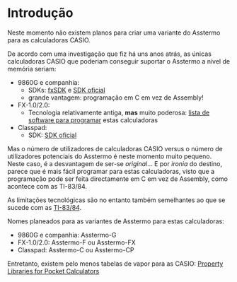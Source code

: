 # Introdução
Neste momento não existem planos para criar uma variante do Asstermo para as calculadoras CASIO.

De acordo com uma investigação que fiz há uns anos atrás, as únicas calculadoras CASIO que poderiam conseguir suportar o Asstermo a nível de memória seriam:
  * 9860G e companhia:
    * SDKs: [fxSDK](http://sourceforge.net/apps/trac/fxsdk) e [SDK oficial](http://edu.casio.com/products/sdk/9860sdk.html)
    * grande vantagem: programação em C em vez de Assembly!
  * FX-1.0/2.0:
    * Tecnologia relativamente antiga, **mas** muito poderosa: [lista de software para programar](http://casioworld.pagesperso-orange.fr/programmer/index.html) estas calculadoras
  * Classpad:
    * SDK: [SDK oficial](http://edu.casio.com/products/sdk/cpsdk.html)

Mas o número de utilizadores de calculadoras CASIO versus o número de utilizadores potenciais do Asstermo é neste momento muito pequeno. Neste caso, é a desvantagem de ser-se _original_... E por _ironia_ do destino, parece que é mais fácil programar para estas calculadoras, visto que a programação pode ser feita directamente em C em vez de Assembly, como acontece com as TI-83/84.

As limitações tecnológicas são no entanto também semelhantes ao que se sucede com as [TI-83/84](Calha_TI83_84.md).

Nomes planeados para as variantes de Asstermo para estas calculadoras:
  * 9860G e companhia: Asstermo-G
  * FX-1.0/2.0: Asstermo-F ou Asstermo-FX
  * Classpad: Asstermo-C ou Asstermo-CP


Entretanto, existem pelo menos tabelas de vapor para as CASIO: [Property Libraries for Pocket Calculators](http://www.steamtables-pocket-calculators.com)
